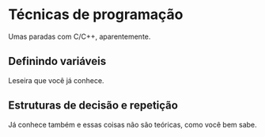 # Técnicas de programação

Umas paradas com C/C++, aparentemente.

## Definindo variáveis

Leseira que você já conhece.

## Estruturas de decisão e repetição

Já conhece também e essas coisas não são teóricas, como você bem sabe.



